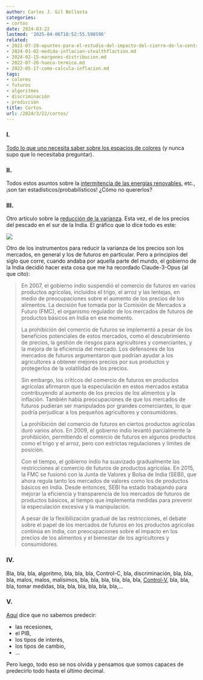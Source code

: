 ```yaml
---
author: Carlos J. Gil Bellosta
categories:
- cortos
date: 2024-03-22
lastmod: '2025-04-06T18:52:55.598596'
related:
- 2021-07-28-apuntes-para-el-estudio-del-impacto-del-cierre-de-la-central-nuclear-de-garona-en-el-precio-de-la-electricidad-en-espana.md
- 2024-01-02-medida-inflacion-stealthflaction.md
- 2024-02-15-margenes-distribucion.md
- 2022-07-26-hueco-termico.md
- 2022-05-17-como-calcula-inflacion.md
tags:
- colores
- futuros
- algoritmos
- discriminación
- predicción
title: Cortos
url: /2024/3/22/cortos/
---
```


### I.

[Todo lo que uno necesita saber sobre los espacios de colores](https://ericportis.com/posts/2024/okay-color-spaces/)
(y nunca supo que lo necesitaba preguntar).

### II.

Todos estos asuntos sobre la [intermitencia de las energías renovables](https://www.sciencedirect.com/science/article/abs/pii/S1364032120309102),
etc., ¡son tan estadísticos/probabilísticos! ¿Cómo no quererlos?


### III.

Otro artículo sobre la [reducción de la varianza](https://www.jstor.org/stable/25098864). Esta vez, el de los precios del pescado en el sur de la India. El gráfico que lo dice todo es este:

![](/wp-uploads/2024/spot_prices_india.png#center)

Otro de los instrumentos para reducir la varianza de los precios son los mercados, en general y los de futuros en particular. Pero a principios del siglo que corre, cuando andaba por aquella parte del mundo, el gobierno de la India decidió hacer esta cosa que me ha recordado Claude-3-Opus (al que cito):

> En 2007, el gobierno indio suspendió el comercio de futuros en varios productos agrícolas, incluidos el trigo, el arroz y las lentejas, en medio de preocupaciones sobre el aumento de los precios de los alimentos. La decisión fue tomada por la Comisión de Mercados a Futuro (FMC), el organismo regulador de los mercados de futuros de productos básicos en India en ese momento.
>
> La prohibición del comercio de futuros se implementó a pesar de los beneficios potenciales de estos mercados, como el descubrimiento de precios, la gestión de riesgos para agricultores y comerciantes, y la mejora de la eficiencia del mercado. Los defensores de los mercados de futuros argumentaron que podrían ayudar a los agricultores a obtener mejores precios por sus productos y protegerlos de la volatilidad de los precios.
>
> Sin embargo, los críticos del comercio de futuros en productos agrícolas afirmaron que la especulación en estos mercados estaba contribuyendo al aumento de los precios de los alimentos y la inflación. También había preocupaciones de que los mercados de futuros pudieran ser manipulados por grandes comerciantes, lo que podría perjudicar a los pequeños agricultores y consumidores.
>
> La prohibición del comercio de futuros en ciertos productos agrícolas duró varios años. En 2009, el gobierno indio levantó parcialmente la prohibición, permitiendo el comercio de futuros en algunos productos como el trigo y el arroz, pero con estrictas regulaciones y límites de posición.
>
> Con el tiempo, el gobierno indio ha suavizado gradualmente las restricciones al comercio de futuros de productos agrícolas. En 2015, la FMC se fusionó con la Junta de Valores y Bolsa de India (SEBI), que ahora regula tanto los mercados de valores como los de productos básicos en India. Desde entonces, SEBI ha estado trabajando para mejorar la eficiencia y transparencia de los mercados de futuros de productos básicos, al tiempo que implementa medidas para prevenir la especulación excesiva y la manipulación.
>
> A pesar de la flexibilización gradual de las restricciones, el debate sobre el papel de los mercados de futuros en los productos agrícolas continúa en India, con preocupaciones sobre el impacto en los precios de los alimentos y el bienestar de los agricultores y consumidores.

### IV.

Bla, bla, bla, algoritmo, bla, bla, bla, Control-C, bla, discriminación, bla, bla, bla,
malos, malos, malísimos, bla, bla, bla,
bla, bla, bla,
[Control-V](https://nadaesgratis.es/daniel-garcia/algoritmos-discriminadores),
bla, bla, bla,
tomar medidas, bla, bla, bla,
bla, bla, bla,...


### V.

[Aquí](https://www.alexmurrell.co.uk/articles/the-forecasting-fallacy) dice que no sabemos predecir:
- las recesiones,
- el PIB,
- los tipos de interés,
- los tipos de cambio,
- ...

Pero luego, todo eso se nos olvida y pensamos que somos capaces de predecirlo todo hasta el último decimal.